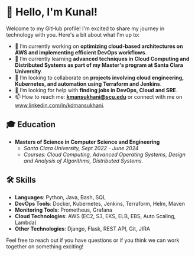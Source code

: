 # 👋 Hello, I'm Kunal!

Welcome to my GitHub profile! I'm excited to share my journey in technology with you. Here's a bit about what I'm up to:


- 🔭 I’m currently working on **optimizing cloud-based architectures on AWS and implementing efficient DevOps workflows**.
- 🌱 I’m currently learning **advanced techniques in Cloud Computing and Distributed Systems as part of my Master's program at Santa Clara University**.
- 👯 I’m looking to collaborate on **projects involving cloud engineering, Kubernetes, and automation using Terraform and Jenkins**.
- 🤔 I’m looking for help with **finding jobs in DevOps, Cloud and SRE**.
- 📫 How to reach me: **kmansukhani@scu.edu** or connect with me on www.linkedin.com/in/kdmansukhani.

## 🎓 Education

- **Masters of Science in Computer Science and Engineering**
  - *Santa Clara University, Sept 2022 - June 2024*
  - *Courses: Cloud Computing, Advanced Operating Systems, Design and Analysis of Algorithms, Distributed Systems.*

## 🛠 Skills
- **Languages**: Python, Java, Bash, SQL
- **DevOps Tools**: Docker, Kubernetes, Jenkins, Terraform, Helm, Maven
- **Monitoring Tools**: Prometheus, Grafana
- **Cloud Technologies**: AWS (EC2, S3, EKS, ELB, EBS, Auto Scaling, Lambda)
- **Other Technologies**: Django, Flask, REST API, Git, JIRA

Feel free to reach out if you have questions or if you think we can work together on something exciting!

